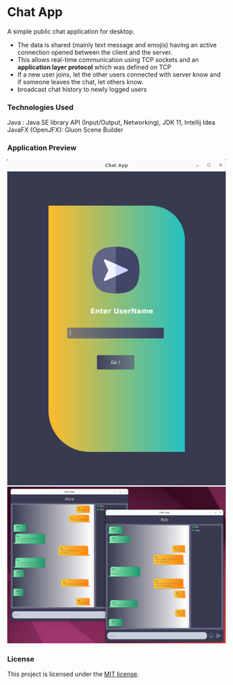 # Chat App
A simple public chat application for desktop. 
- The data is shared (mainly text message and emojis) having an active connection opened between the client and the server.
- This allows real-time communication using TCP sockets and an **application layer protocol** which was defined on TCP
- If a new user joins, let the other users connected with server know and if someone leaves the chat, let others know.
- broadcast chat history to newly logged users

### Technologies Used
Java : Java SE library API (Input/Output, Networking), JDK 11, Intellij Idea
JavaFX (OpenJFX): Gluon Scene Builder

### Application Preview
![](asset/login-page.png)
![](asset/chat-view.png)

### License

This project is licensed under the [MIT license](LICENSE).